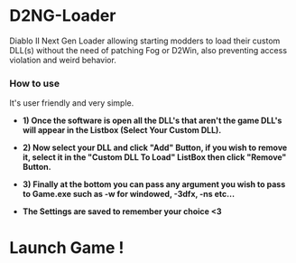 # D2NG-Loader
Diablo II Next Gen Loader allowing starting modders to load their custom DLL(s) without the need of patching Fog or D2Win, also preventing access violation and weird behavior. 

### How to use
It's user friendly and very simple.
- **1) Once the software is open all the DLL's that aren't the game DLL's will appear in the Listbox (Select Your Custom DLL).**

- **2) Now select your DLL and click "Add" Button, if you wish to remove it, select it in the "Custom DLL To Load" ListBox then click "Remove" Button.**

- **3) Finally at the bottom you can pass any argument you wish to pass to Game.exe such as -w for windowed, -3dfx, -ns etc...**

- **The Settings are saved to remember your choice <3**

# Launch Game !

